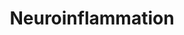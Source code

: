---
annotations:
- id: PW:0000237
  parent: regulatory pathway
  type: Pathway Ontology
  value: stress response pathway
- id: PW:0001251
  parent: regulatory pathway
  type: Pathway Ontology
  value: regulatory pathway pertinent to the brain
authors:
- Annabaya
- Marvin M2
- Egonw
- Eweitz
citedin:
- link: PMC9316482
  title: A Pilot Mitochondrial Genome-Wide Association on Migraine Among Saudi Arabians
    (2022)
- link: 10.1016/j.humgen.2022.201135
  title: In silico transcriptional analysis of asymptomatic and severe COVID-19 patients
    reveals the susceptibility of severe patients to other comorbidities and non-viral
    pathological conditions (2023)
communities:
- ONTOX
description: Neuroinflammation is inflammation specific to parts of the central nervous
  system. It can be triggered by external or internal factors, such as UV damage,
  inflammatory cytokines and oxidative stress. Stress on the cell leads to activation
  of inflammatory response pathways that involve several transcription factors such
  as AP-1 and NFkB, which will lead to the transcription of several proteins and/or
  cytokines.
last-edited: 2025-08-02
ndex: d186a711-8b71-11eb-9e72-0ac135e8bacf
organisms:
- Homo sapiens
redirect_from:
- /index.php/Pathway:WP4919
- /instance/WP4919
- /instance/WP4919_r140146
revision: r140146
schema-jsonld:
- '@context': https://schema.org/
  '@id': https://wikipathways.github.io/pathways/WP4919.html
  '@type': Dataset
  creator:
    '@type': Organization
    name: WikiPathways
  description: Neuroinflammation is inflammation specific to parts of the central
    nervous system. It can be triggered by external or internal factors, such as UV
    damage, inflammatory cytokines and oxidative stress. Stress on the cell leads
    to activation of inflammatory response pathways that involve several transcription
    factors such as AP-1 and NFkB, which will lead to the transcription of several
    proteins and/or cytokines.
  keywords:
  - AKT
  - COX1
  - COX2
  - Calmodulin
  - Ca²⁺
  - FOS
  - H₂O
  - IKKα
  - IL-1B
  - IκBα
  - JNK
  - JUN
  - L-arginine
  - L-citrulline
  - MAPK14
  - MTOR
  - NADP+
  - NADPH
  - 'NO'
  - Nitrate
  - Nitrate reductase
  - Nitrite
  - O2
  - PI3K
  - TLR4
  - TNF-α
  - iNOS
  - p50
  - p65
  license: CC0
  name: Neuroinflammation
seo: CreativeWork
title: Neuroinflammation
wpid: WP4919
---